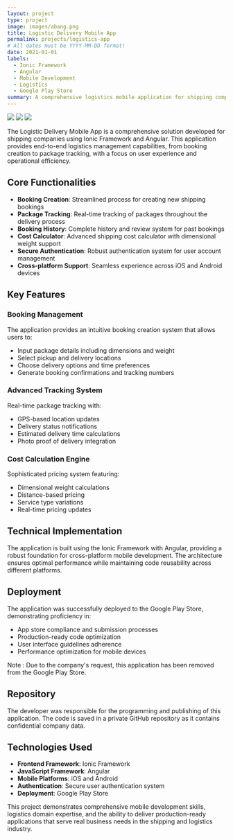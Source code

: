 ```yaml
---
layout: project
type: project
image: images/abang.png
title: Logistic Delivery Mobile App
permalink: projects/logistics-app
# All dates must be YYYY-MM-DD format!
date: 2021-01-01
labels:
  - Ionic Framework
  - Angular
  - Mobile Development
  - Logistics
  - Google Play Store
summary: A comprehensive logistics mobile application for shipping companies featuring booking management, package tracking, and cost calculation with Google Play Store deployment.
---
```


<div class="ui small rounded images">
  <img class="ui image" src="../images/abang1.png">
  <img class="ui image" src="../images/abang2.png">
  <img class="ui image" src="../images/abang3.png">
</div>

The Logistic Delivery Mobile App is a comprehensive solution developed for shipping companies using Ionic Framework and Angular. This application provides end-to-end logistics management capabilities, from booking creation to package tracking, with a focus on user experience and operational efficiency.

## Core Functionalities

- **Booking Creation**: Streamlined process for creating new shipping bookings
- **Package Tracking**: Real-time tracking of packages throughout the delivery process
- **Booking History**: Complete history and review system for past bookings
- **Cost Calculator**: Advanced shipping cost calculator with dimensional weight support
- **Secure Authentication**: Robust authentication system for user account management
- **Cross-platform Support**: Seamless experience across iOS and Android devices

## Key Features

### Booking Management
The application provides an intuitive booking creation system that allows users to:
- Input package details including dimensions and weight
- Select pickup and delivery locations
- Choose delivery options and time preferences
- Generate booking confirmations and tracking numbers

### Advanced Tracking System
Real-time package tracking with:
- GPS-based location updates
- Delivery status notifications
- Estimated delivery time calculations
- Photo proof of delivery integration

### Cost Calculation Engine
Sophisticated pricing system featuring:
- Dimensional weight calculations
- Distance-based pricing
- Service type variations
- Real-time pricing updates

## Technical Implementation

The application is built using the Ionic Framework with Angular, providing a robust foundation for cross-platform mobile development. The architecture ensures optimal performance while maintaining code reusability across different platforms.

## Deployment

The application was successfully deployed to the Google Play Store, demonstrating proficiency in:
- App store compliance and submission processes
- Production-ready code optimization
- User interface guidelines adherence
- Performance optimization for mobile devices

Note : Due to the company's request, this application has been removed from the Google Play Store.

## Repository
The developer was responsible for the programming and publishing of this application. The code is saved in a private GitHub repository as it contains confidential company data.


## Technologies Used

- **Frontend Framework**: Ionic Framework
- **JavaScript Framework**: Angular
- **Mobile Platforms**: iOS and Android
- **Authentication**: Secure user authentication system
- **Deployment**: Google Play Store

This project demonstrates comprehensive mobile development skills, logistics domain expertise, and the ability to deliver production-ready applications that serve real business needs in the shipping and logistics industry.